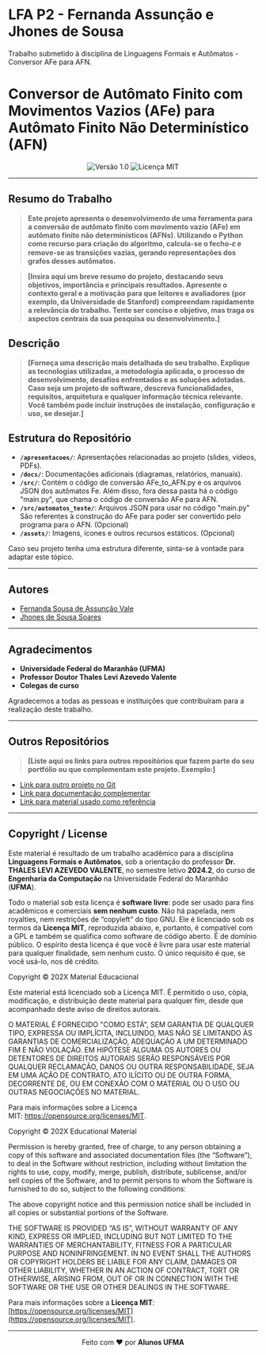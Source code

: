 # LFA P2 - Fernanda Assunção e Jhones de Sousa
Trabalho submetido à disciplina de Linguagens Formais e Autômatos - Conversor AFe para AFN.


# Conversor de Autômato Finito com Movimentos Vazios (AFe) para Autômato Finito Não Determinístico (AFN)

<div align="center">
  <img src="https://img.shields.io/badge/Versão-1.0-blue.svg" alt="Versão 1.0">
  <img src="https://img.shields.io/badge/Licença-MIT-green.svg" alt="Licença MIT">
</div>

---

## Resumo do Trabalho

> **Este projeto apresenta o desenvolvimento de uma ferramenta para a conversão de autômato finito com movimento vazio (AFe) em autômato finito não determinísticos (AFNs). Utilizando o Python como recurso para criação do algoritmo, calcula-se o fecho-𝜀 e remove-se as transições vazias, gerando representações dos grafos desses autômatos.**
 

> **[Insira aqui um breve resumo do projeto, destacando seus objetivos, importância e principais resultados. Apresente o contexto geral e a motivação para que leitores e avaliadores (por exemplo, da Universidade de Stanford) compreendam rapidamente a relevância do trabalho. Tente ser conciso e objetivo, mas traga os aspectos centrais da sua pesquisa ou desenvolvimento.]**

## Descrição

> **[Forneça uma descrição mais detalhada do seu trabalho. Explique as tecnologias utilizadas, a metodologia aplicada, o processo de desenvolvimento, desafios enfrentados e as soluções adotadas. Caso seja um projeto de software, descreva funcionalidades, requisitos, arquitetura e qualquer informação técnica relevante. Você também pode incluir instruções de instalação, configuração e uso, se desejar.]**

## Estrutura do Repositório 

- **`/apresentacoes/`**: Apresentações relacionadas ao projeto (slides, vídeos, PDFs).
- **`/docs/`**: Documentações adicionais (diagramas, relatórios, manuais).
- **`/src/`**: Contém o código de conversão AFe_to_AFN.py e os arquivos JSON dos autômatos Fe. Além disso, fora dessa pasta há o código "main.py", que chama o código de conversão AFe para AFN.
- **`/src/automatos_teste/`**: Arquivos JSON para usar no código "main.py" São referentes à construção do AFe para poder ser convertido pelo programa para o AFN. (Opcional)
- **`/assets/`**: Imagens, ícones e outros recursos estáticos. (Opcional)

Caso seu projeto tenha uma estrutura diferente, sinta-se à vontade para adaptar este tópico.

---

## Autores

- [Fernanda Sousa de Assunção Vale](fernanda.sav@discente.ufma.br)  
- [Jhones de Sousa Soares](jhones.sousa@discente.ufma.br)  

---

## Agradecimentos

- **Universidade Federal do Maranhão (UFMA)**  
- **Professor Doutor Thales Levi Azevedo Valente**  
- **Colegas de curso**

Agradecemos a todas as pessoas e instituições que contribuíram para a realização deste trabalho.

---

## Outros Repositórios

> **[Liste aqui os links para outros repositórios que fazem parte do seu portfólio ou que complementam este projeto. Exemplo:]**

- [Link para outro projeto no Git](https://github.com/usuario/outro-projeto)
- [Link para documentação complementar](https://github.com/usuario/doc-complementar)
- [Link para material usado como referência](https://github.com/thalesvalente/teaching/tree/main/formal-languages-and-automata)

---

## Copyright / License

Este material é resultado de um trabalho acadêmico para a disciplina **Linguagens Formais e Autômatos**, sob a orientação do professor **Dr. THALES LEVI AZEVEDO VALENTE**, no semestre letivo **2024.2**, do curso de **Engenharia da Computação** na Universidade Federal do Maranhão (**UFMA**).

Todo o material sob esta licença é **software livre**: pode ser usado para fins acadêmicos e comerciais **sem nenhum custo**. Não há papelada, nem royalties, nem restrições de “copyleft” do tipo GNU. Ele é licenciado sob os termos da **Licença MIT**, reproduzida abaixo, e, portanto, é compatível com a GPL e também se qualifica como software de código aberto. É de domínio público. O espírito desta licença é que você é livre para usar este material para qualquer finalidade, sem nenhum custo. O único requisito é que, se você usá-lo, nos dê crédito.



Copyright © 202X Material Educacional

Este material está licenciado sob a Licença MIT. É permitido o uso, cópia, modificação, e distribuição deste material para qualquer fim, desde que acompanhado deste aviso de direitos autorais.

O MATERIAL É FORNECIDO "COMO ESTÁ", SEM GARANTIA DE QUALQUER TIPO, EXPRESSA OU IMPLÍCITA, INCLUINDO, MAS NÃO SE LIMITANDO ÀS GARANTIAS DE COMERCIALIZAÇÃO, ADEQUAÇÃO A UM DETERMINADO FIM E NÃO VIOLAÇÃO. EM HIPÓTESE ALGUMA OS AUTORES OU DETENTORES DE DIREITOS AUTORAIS SERÃO RESPONSÁVEIS POR QUALQUER RECLAMAÇÃO, DANOS OU OUTRA RESPONSABILIDADE, SEJA EM UMA AÇÃO DE CONTRATO, ATO ILÍCITO OU DE OUTRA FORMA, DECORRENTE DE, OU EM CONEXÃO COM O MATERIAL OU O USO OU OUTRAS NEGOCIAÇÕES NO MATERIAL.

Para mais informações sobre a Licença MIT: https://opensource.org/licenses/MIT.

Copyright © 202X Educational Material

Permission is hereby granted, free of charge, to any person obtaining a copy of this software and associated documentation files (the “Software”), to deal in the Software without restriction, including without limitation the rights to use, copy, modify, merge, publish, distribute, sublicense, and/or sell copies of the Software, and to permit persons to whom the Software is furnished to do so, subject to the following conditions:

The above copyright notice and this permission notice shall be included in all copies or substantial portions of the Software.

THE SOFTWARE IS PROVIDED “AS IS”, WITHOUT WARRANTY OF ANY KIND, EXPRESS OR IMPLIED, INCLUDING BUT NOT LIMITED TO THE WARRANTIES OF MERCHANTABILITY, FITNESS FOR A PARTICULAR PURPOSE AND NONINFRINGEMENT. IN NO EVENT SHALL THE AUTHORS OR COPYRIGHT HOLDERS BE LIABLE FOR ANY CLAIM, DAMAGES OR OTHER LIABILITY, WHETHER IN AN ACTION OF CONTRACT, TORT OR OTHERWISE, ARISING FROM, OUT OF OR IN CONNECTION WITH THE SOFTWARE OR THE USE OR OTHER DEALINGS IN THE SOFTWARE.

Para mais informações sobre a **Licença MIT**: [https://opensource.org/licenses/MIT](https://opensource.org/licenses/MIT).

---

<div align="center">
Feito com ♥ por <strong>Alunos UFMA</strong>
</div>

